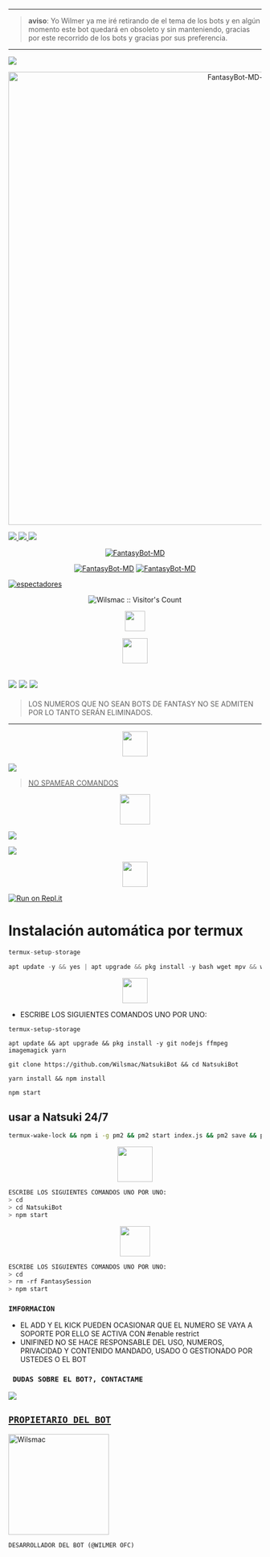 ------------------
> **aviso**: Yo Wilmer ya me iré retirando de el tema de los bots y en algún momento este bot quedará en obsoleto y sin manteniendo, gracias por este recorrido de los bots y gracias por sus preferencia.
------------------

<a
href="https://wa.me/+50587047577" target="white"><img src="https://img.shields.io/badge/☄️-Prueba la IA por tiempo limitado-000000?style=for-the-badge&logo=whatsapp&logoColor=black" /></a>

<p align="center">
<img src="https://tinyurl.com/27bt4rga" alt="FantasyBot-MD-v1" width="900"/>
</p>
<a href="https://x.com/wilmerofc1" target="black"><img src="https://img.shields.io/badge/-000000?style=for-the-badge&logo=x&logoColor=back" />
<a href="https://www.facebook.com/profile.php?id=100088614427458&mibextid=ZbWKwL" target="black"><img src="https://img.shields.io/badge/-000000?style=for-the-badge&logo=facebook&logoColor=back" />
<a href="https://www.instagram.com/cmwilmer4?igsh=eGN1cWk5MmFkbWM1" target="black"><img src="https://img.shields.io/badge/-000000?style=for-the-badge&logo=instagram&logoColor=back" />
<p align="center">
<a href="#"><img title="FantasyBot-MD" src="https://img.shields.io/badge/𝐒𝐈 𝐓𝐄 𝐀𝐆𝐑𝐀𝐃𝐀 𝐄𝐋 𝐑𝐄𝐏𝐎𝐒𝐈𝐓𝐎𝐑𝐈𝐎 𝐌𝐄 𝐀𝐏𝐎𝐘𝐀𝐑𝐈𝐀𝐒 𝐂𝐎𝐍 𝐔𝐍𝐀 🌟-¡GRACIAS! -red?colorA=%255ff0000&colorB=%23017e40&style=for-the-badge"></a> 
<p align="center">
<a href="https://github.com/Wilsmac"><img title="FantasyBot-MD"src="https://img.shields.io/badge/𝗚𝗥𝗔𝗖𝗜𝗔𝗦 𝗣𝗢𝗥 𝗦𝗨 𝗣𝗥𝗘𝗙𝗘𝗥𝗘𝗡𝗖𝗜𝗔.-red?colorA=000000&colorB=000000&style=for-the-badge"></a> 
<a href="https://github.com/Wilsmac"><img title="FantasyBot-MD" src="https://img.shields.io/badge/𝐂𝐎𝐌𝐏𝐀𝐓𝐈𝐁𝐋𝐄 𝐂𝐎𝐍 𝐋𝐀𝐒 𝐕𝐄𝐑𝐒𝐈𝐎𝐍𝐄𝐒 𝐌𝐔𝐋𝐓𝐈 𝐃𝐈𝐒𝐏𝐎𝐒𝐈𝐓𝐈𝐕𝐎𝐒 𝐃𝐄 𝐖𝐇𝐀𝐓𝐒𝐀𝐏𝐏-red?colorA=000000&colorB=000000&style=for-the-badge"></a>
</p>

<a href="https://github.com/Wilsmac/FantasyBot-MD-v1/watchers"><img title="espectadores" src="https://img.shields.io/github/watchers/Wilsmac/FantasyBot-MD-v1?label=Espectadores&style=social"></a>
</p>

</p>
<p align="center"><img src="https://profile-counter.glitch.me/{FantasyBot-MD}/count.svg" alt="Wilsmac :: Visitor's Count" /></p>

</p>
<p align="center"> 
<a href="https://github.com/Wilsmac/FantasyBot-MD-v1"><img src="http://readme-typing-svg.herokuapp.com?font=mono&size=15&duration=4000&color=[00FFFF]&center=falso&vCenter=falso&lines=𝑭𝒂𝒏𝒕𝒂𝒔𝒚𝑩𝒐𝒕-𝑴𝑫++;𝐻𝑂𝐿𝐴,+𝐺𝑅𝐴𝐶𝐼𝐴𝑆+𝑃𝑂𝑅+𝑉𝐼𝑆𝐼𝑇𝐴𝑅+𝐸𝐿+𝑅𝐸𝑃𝑂𝑆𝐼𝑇𝑂𝑅𝐼𝑂" height="40px"></a> 
</p>

<p align="center"> 
<a href="https://github.com/Wilsmac"><img src="http://readme-typing-svg.herokuapp.com?font=mono&size=19&duration=4000&color=[00FFFF]&center=falso&vCenter=falso&lines=𝑭𝒂𝒏𝒕𝒂𝒔𝒚𝑩𝒐𝒕-𝑴𝑫++;Grupos+Oficiales+de" height="50px"></a> 
</p>

<a
href="https://whatsapp.com/channel/0029VaCUlPX0LKZAlP10pC43" target="white"><img src="https://img.shields.io/badge/Canal- oficial del bot-000000?style=for-the-badge&logo=whatsapp&logoColor=black" /></a>
<a href="https://chat.whatsapp.com/EAxOACyzjB6JhkRvQvw4zl" target="white"><img src="https://img.shields.io/badge/Grupo-OfiCIAL DEL BOT-000000?style=for-the-badge&logo=whatsapp&logoColor=black" /></a>
<a href="https://chat.whatsapp.com/HHRk7p4QDzdCP9oYHS1Bzq" target="blank"><img src="https://img.shields.io/badge/grupo- de soporté-000000?style=for-the-badge&logo=whatsapp&logoColor=white" /></a>
--------------------------
> LOS NUMEROS QUE NO SEAN BOTS DE FANTASY NO SE ADMITEN POR LO TANTO SERÁN ELIMINADOS.
--------------------------
<p align="center"> 
<a href="https://github.com/Wilsmac"><img src="http://readme-typing-svg.herokuapp.com?font=mono&size=15&duration=4000&color=[00FFFF]&center=falso&vCenter=falso&lines=𝑭𝒂𝒏𝒕𝒂𝒔𝒚𝑩𝒐𝒕-𝑴𝑫++;𝐵𝑜𝑡𝑠+𝑂𝑓𝑖𝑐𝑎𝑙𝑒𝑠+𝑑𝑒" height="50px"></a> 
</p>
<a href="https://api.whatsapp.com/send/?phone=50250101139&text=Hola,%20vengo%20a%20pedir%20el%20numero%20del%20bot.&type=phone_number&app_absent=0" target="blank"><img src="https://img.shields.io/badge/BOT_OFICIAL_1-000000?style=for-the-badge&logo=whatsapp&logoColor=white" />

> NO SPAMEAR COMANDOS



<p align="center"> 

<p align="center"> 
<a href="https://github.com/Wilsmac"><img src="http://readme-typing-svg.herokuapp.com?font=mono&size=15&duration=4000&color=[00FFFF]&center=falso&vCenter=falso&lines=𝑭𝒂𝒏𝒕𝒂𝒔𝒚𝑩𝒐𝒕-𝑴𝑫++;𝐶𝑂𝑁𝐹𝐼𝐺𝑈𝑅𝐴𝐶𝐼𝑂́𝑁+𝑃𝐴𝑅𝐴" height="60px"></a> 

 <a href="https://github.com/Wilsmac/FantasyBot-MD-v1/fork" target="black"><img src="https://img.shields.io/badge/♥️-clona_el_repositorio-000000?style=for-the-badge&logo=GitHub&logoColor=black" /></a>

<a href="https://github.com/Wilsmac/FantasyBot-MD-v1/blob/main/config.js" target="black"><img src="https://img.shields.io/badge/♥️-Cambiar el owner del bot-000000?style=for-the-badge&logo=GitHub&logoColor=black" /></a>

<p align="center"> 
<a href="https://github.com/Wilsmac"><img src="http://readme-typing-svg.herokuapp.com?font=mono&size=15&duration=4000&color=[00FFFF]&center=falso&vCenter=falso&lines=replit++;activa+el+bot+en" height="50px"></a> 
</p>

[![Run on Repl.it](https://repl.it/badge/github/Wilsmac/FantasyBot-MD-v1)](https://repl.it/github/Wilsmac/FantasyBot-MD-v1) 

## <h1>Instalación automática por termux</h1>

```ts
termux-setup-storage
```  
```ts
apt update -y && yes | apt upgrade && pkg install -y bash wget mpv && wget -O - https://raw.githubusercontent.com/Wilsmac/FantasyBot-MD-v1/master/Fantasy.sh | bash
```

 <p align="center"> 
<a href="https://github.com/Wilsmac"><img src="http://readme-typing-svg.herokuapp.com?font=mono&size=20&duration=3000&color=[00FFFF]&center=falso&vCenter=falso&lines=Termux++;activa+el+Bot+en" height="50px"></a> 
</p>

- ESCRIBE LOS SIGUIENTES COMANDOS UNO POR UNO:
```
termux-setup-storage
```

```
apt update && apt upgrade && pkg install -y git nodejs ffmpeg imagemagick yarn
```

```
git clone https://github.com/Wilsmac/NatsukiBot && cd NatsukiBot
```

```
yarn install && npm install
```

```
npm start
```

## usar a Natsuki 24/7
```bash
termux-wake-lock && npm i -g pm2 && pm2 start index.js && pm2 save && pm2 logs
```

<p align="center"> 
<a href="https://github.com/Wilsmac"><img src="http://readme-typing-svg.herokuapp.com?font=mono&size=15&duration=4000&color=[00FFFF]&center=falso&vCenter=falso&lines=♥️✨++;en+caso+de+detenerse+en+termux" height="70px"></a> 
</p>

```bash
ESCRIBE LOS SIGUIENTES COMANDOS UNO POR UNO:
> cd
> cd NatsukiBot
> npm start
```

<p align="center"> 
<a href="https://github.com/Wilsmac"><img src="http://readme-typing-svg.herokuapp.com?font=mono&size=15&duration=4000&color=[000000]&center=falso&vCenter=falso&lines=✨♥️++;Pedir+otro+codigo+qr+en+termux" height="60px"></a> 
</p>
  

```bash
ESCRIBE LOS SIGUIENTES COMANDOS UNO POR UNO:
> cd 
> rm -rf FantasySession 
> npm start
```

### `IMFORMACION`
- EL ADD Y EL KICK PUEDEN OCASIONAR QUE EL NUMERO SE VAYA A SOPORTE POR ELLO SE ACTIVA CON #enable restrict 
- UNIFINED NO SE HACE RESPONSABLE DEL USO, NUMEROS, PRIVACIDAD Y CONTENIDO MANDADO, USADO O GESTIONADO POR USTEDES O EL BOT

 ### ` DUDAS SOBRE EL BOT?, CONTACTAME`
<a href="http://wa.me/50258115623" target="blank"><img src="https://img.shields.io/badge/Wilmer oficial-000000?style=for-the-badge&logo=whatsapp&logoColor=white" />


## <h2>`PROPIETARIO DEL BOT`</h2> 

<a href="https://github.com/Wilsmac"><img src="https://github.com/Wilsmac.png" width="200" height="200" alt="Wilsmac"/></a>

`DESARROLLADOR DEL BOT (@WILMER OFC)`
